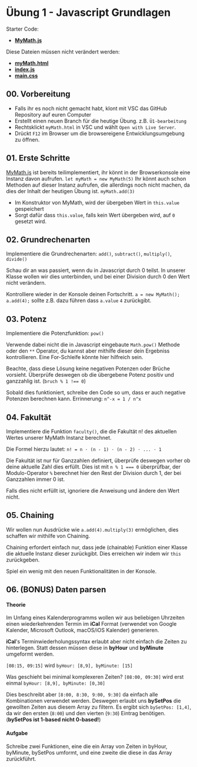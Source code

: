  # Übung 1 - Javascript Grundlagen #

 Starter Code:
 * **[MyMath.js](MyMath.js)**
 
 Diese Dateien müssen nicht verändert werden:
 * **[myMath.html](myMath.html)**
 * **[index.js](index.js)**
 * **[main.css](main.css)**

 ## 00. Vorbereitung ##

* Falls ihr es noch nicht gemacht habt, klont mit VSC das GitHub Repository auf euren Computer 
* Erstellt einen neuen Branch für die heutige Übung. z.B. `Ü1-bearbeitung`
* Rechtsklickt `myMath.html` in VSC und wählt `Open with Live Server`.
* Drückt `F12` im Browser um die browsereigene Entwicklungsumgebung zu öffnen.

## 01. Erste Schritte ##

[MyMath.js](MyMath.js) ist bereits teilimplementiert, ihr könnt in der Browserkonsole eine Instanz davon aufrufen. `let myMath = new MyMath(5)`
Ihr könnt auch schon Methoden auf dieser Instanz aufrufen, die allerdings noch nicht machen, da dies der Inhalt der heutigen Übung ist. `myMath.add(3)`

* Im Konstruktor von MyMath, wird der übergeben Wert in `this.value` gespeichert
* Sorgt dafür dass `this.value`, falls kein Wert übergeben wird, auf `0` gesetzt wird.

## 02. Grundrechenarten ##

Implementiere die Grundrechenarten: `add()`, `subtract()`, `multiply()`, `divide()`

Schau dir an was passiert, wenn du in Javascript durch 0 teilst. In unserer Klasse wollen wir dies unterbinden, und bei einer Division durch 0 den Wert nicht verändern.

Kontrolliere wieder in der Konsole deinen Fortschritt. `a = new MyMath(); a.add(4);` sollte z.B. dazu führen dass `a.value` `4` zurückgibt.

## 03. Potenz ##

Implementiere die Potenzfunktion: `pow()`

Verwende dabei nicht die in Javascript eingebaute `Math.pow()` Methode oder den `**` Operator, du kannst aber mithilfe dieser dein Ergebniss kontrollieren.
Eine For-Schleife könnte hier hilfreich sein. 

Beachte, dass diese Lösung keine negativen Potenzen oder Brüche vorsieht. Überprüfe deswegen ob die übergebene Potenz positiv und ganzzahlig ist. (`bruch % 1 !== 0`)

Sobald dies funktioniert, schreibe den Code so um, dass er auch negative Potenzen berechnen kann.
Errinnerung: `n^-x = 1 / n^x`

## 04. Fakultät ##

Implementiere die Funktion `faculty()`, die die Fakultät n! des aktuellen Wertes unserer MyMath Instanz berechnet.

Die Formel hierzu lautet: `n! = n ⋅ (n - 1) ⋅ (n - 2) ⋅ ... ⋅ 1`

Die Fakultät ist nur für Ganzzahlen definiert, überprüfe deswegen vorher ob deine aktuelle Zahl dies erfüllt. Dies ist mit `n % 1 === 0` überprüfbar, der Modulo-Operator `%` berechnet hier den Rest der Division durch 1, der bei Ganzzahlen immer 0 ist.

Falls dies nicht erfüllt ist, ignoriere die Anweisung und ändere den Wert nicht.

## 05. Chaining ##

Wir wollen nun Ausdrücke wie `a.add(4).multiply(3)` ermöglichen, dies schaffen wir mithilfe von Chaining.

Chaining erfordert einfach nur, dass jede (chainable) Funktion einer Klasse die aktuelle Instanz dieser zurückgibt. Dies erreichen wir indem wir `this` zurückgeben.

Spiel ein wenig mit den neuen Funktionalitäten in der Konsole.

## 06. (BONUS) Daten parsen ##

#### Theorie ####
Im Unfang eines Kalenderprogramms wollen wir aus beliebigen Uhrzeiten einen wiederkehrenden Termin im **iCal** Format (verwendet von Google Kalender, Microsoft Outlook, macOS/iOS Kalender) generieren.

**iCal**'s Terminwiederholungssyntax erlaubt aber nicht einfach die Zeiten zu hinterlegen. Statt dessen müssen diese in **byHour** und **byMinute** umgeformt werden. 

`[08:15, 09:15]` wird `byHour: [8,9], byMinute: [15]`

Was geschieht bei minimal komplexeren Zeiten?
`[08:00, 09:30]` wird erst einmal `byHour: [8,9], byMinute: [0,30]`

Dies beschreibt aber `[8:00, 8:30, 9:00, 9:30]` da einfach alle Kombinationen verwendet werden.
Deswegen erlaubt uns **bySetPos** die gewollten Zeiten aus diesem Array zu filtern.
Es ergibt sich `bySetPos: [1,4]`, da wir den ersten (`8:00`) und den vierten (`9:30`) Eintrag benötigen. 
(**bySetPos ist 1-based nicht 0-based!**)

#### Aufgabe ####

Schreibe zwei Funktionen, eine die ein Array von Zeiten in byHour, byMinute, bySetPos umformt, und eine zweite die diese in das Array zurückführt.
